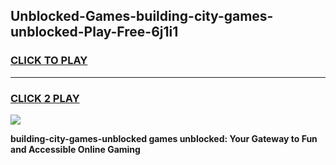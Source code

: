 
## Unblocked-Games-building-city-games-unblocked-Play-Free-6j1i1
<h3>
<a href="https://premium76.site?title=building-city-games-unblocked&ref=23A">CLICK TO PLAY</a></h3>
<hr>

<h3>
<a href="https://premium76.site?title=building-city-games-unblocked&ref=23A">CLICK 2 PLAY</a>
  
</h3>

<a href="https://premium76.site?title=building-city-games-unblocked&ref=23A"><img src="https://clearcache.store/games.png"></a>


**building-city-games-unblocked games unblocked: Your Gateway to Fun and Accessible Online Gaming**
